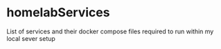# homelabServices
List of services and their docker compose files required to run within my local sever setup
